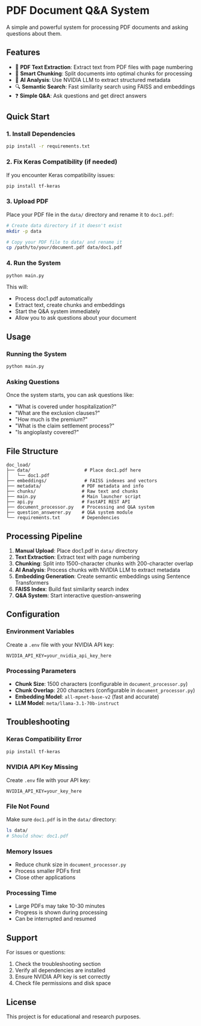 # PDF Document Q&A System

A simple and powerful system for processing PDF documents and asking questions about them.

## Features

- 📄 **PDF Text Extraction**: Extract text from PDF files with page numbering
- 🧩 **Smart Chunking**: Split documents into optimal chunks for processing
- 🤖 **AI Analysis**: Use NVIDIA LLM to extract structured metadata
- 🔍 **Semantic Search**: Fast similarity search using FAISS and embeddings
- ❓ **Simple Q&A**: Ask questions and get direct answers

## Quick Start

### 1. Install Dependencies

```bash
pip install -r requirements.txt
```

### 2. Fix Keras Compatibility (if needed)

If you encounter Keras compatibility issues:

```bash
pip install tf-keras
```

### 3. Upload PDF

Place your PDF file in the `data/` directory and rename it to `doc1.pdf`:

```bash
# Create data directory if it doesn't exist
mkdir -p data

# Copy your PDF file to data/ and rename it
cp /path/to/your/document.pdf data/doc1.pdf
```

### 4. Run the System

```bash
python main.py
```

This will:
- Process doc1.pdf automatically
- Extract text, create chunks and embeddings
- Start the Q&A system immediately
- Allow you to ask questions about your document

## Usage

### Running the System

```bash
python main.py
```

### Asking Questions

Once the system starts, you can ask questions like:
- "What is covered under hospitalization?"
- "What are the exclusion clauses?"
- "How much is the premium?"
- "What is the claim settlement process?"
- "Is angioplasty covered?"

## File Structure

```
doc_load/
├── data/                    # Place doc1.pdf here
│   └── doc1.pdf
├── embeddings/              # FAISS indexes and vectors
├── metadata/               # PDF metadata and info
├── chunks/                 # Raw text and chunks
├── main.py                 # Main launcher script
├── api.py                  # FastAPI REST API
├── document_processor.py   # Processing and Q&A system
├── question_answerer.py    # Q&A system module
└── requirements.txt        # Dependencies
```

## Processing Pipeline

1. **Manual Upload**: Place doc1.pdf in `data/` directory
2. **Text Extraction**: Extract text with page numbering
3. **Chunking**: Split into 1500-character chunks with 200-character overlap
4. **AI Analysis**: Process chunks with NVIDIA LLM to extract metadata
5. **Embedding Generation**: Create semantic embeddings using Sentence Transformers
6. **FAISS Index**: Build fast similarity search index
7. **Q&A System**: Start interactive question-answering

## Configuration

### Environment Variables
Create a `.env` file with your NVIDIA API key:
```
NVIDIA_API_KEY=your_nvidia_api_key_here
```

### Processing Parameters
- **Chunk Size**: 1500 characters (configurable in `document_processor.py`)
- **Chunk Overlap**: 200 characters (configurable in `document_processor.py`)
- **Embedding Model**: `all-mpnet-base-v2` (fast and accurate)
- **LLM Model**: `meta/llama-3.1-70b-instruct`

## Troubleshooting

### Keras Compatibility Error
```bash
pip install tf-keras
```

### NVIDIA API Key Missing
Create `.env` file with your API key:
```
NVIDIA_API_KEY=your_key_here
```

### File Not Found
Make sure `doc1.pdf` is in the `data/` directory:
```bash
ls data/
# Should show: doc1.pdf
```

### Memory Issues
- Reduce chunk size in `document_processor.py`
- Process smaller PDFs first
- Close other applications

### Processing Time
- Large PDFs may take 10-30 minutes
- Progress is shown during processing
- Can be interrupted and resumed

## Support

For issues or questions:
1. Check the troubleshooting section
2. Verify all dependencies are installed
3. Ensure NVIDIA API key is set correctly
4. Check file permissions and disk space

## License

This project is for educational and research purposes. 